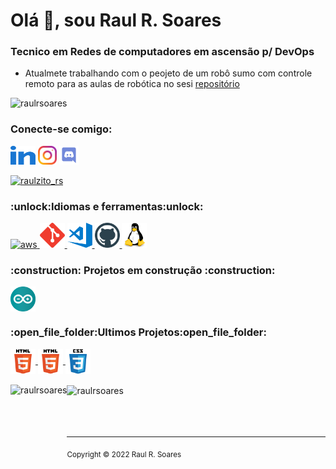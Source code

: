 <h1 align="left">Olá 👋, sou Raul R. Soares</h1>
<h3 align="left">Tecnico em Redes de computadores em ascensão p/ DevOps</h3>

<div align="left">
    <ul>
        <li>Atualmete trabalhando com o peojeto de um robô sumo com controle remoto para as aulas de robótica no sesi <a href="https://github.com/raulrsoares/robot" target="_blank"> repositório </a> 
    </ul>
</div> 

<p align="left"> <img src= "https://komarev.com/ghpvc/?username=raulrsoares&label=Profile%20views&color=brightgreen&style=flat" alt="raulrsoares" /> </p>

<h3 align="left">Conecte-se comigo:</h3>
<div align="left">
    <!--
    <a href="https://dev.to/raulrsoares" target="_blank"><img align="center" src="imgs/dev-rainbow.svg" alt="raulrsoares" height="30" largura ="40"></a> -->
    <a href="https://www.linkedin.com/in/raul-rodrigues-soares-4b7975232/" target="_blank"><img align="center" src="imgs/linked-in-alt.svg" alt="Raul Rodrigues Soares" height="30" width="40" /></a>
    <a href= "https://instagram.com/r4ulrs" target="_blank"><img align="center" src="imgs/instagram.svg" alt="r4aulrs" height="30" largura="40" /></a>
    <a href="https://discord.com/users/535253561551093771" target="_blank"><img align="center"src="imgs/discord.svg" alt="r4ulzito#8134" height="30" largura="40" /></a>
    <br>
    <br>
    <a href="https://twitter.com/raulzito_rs" target="_blank"><img src="https://img.shields.io/twitter/follow/raulzito_rs?logo=twitter&style=for-the-badge" alt="raulzito_rs" /></a>
</div>

<h3 align="left">:unlock:Idiomas e ferramentas:unlock:</h3>
<div align="left">
    <a href="https://aws.amazon.com" target="_blank" rel="noreferrer"> <img src="imgs/aws.svg" alt="aws" width="40" height="40"/> </a>
    <a href="https://git-scm.com/" target="_blank" rel="noreferrer" > <img src="imgs/git-scm-icon.svg" alt="git" width="40" height="40"/> </a>
    <a href="https://code.visualstudio.com/" target="_blank" rel="noreferrer" > <img src="imgs/visual-studio-code.png" alt="Visual Studio Code" width="40" height="40"/> </a>
    <a href="https://github.com/" target="_blank" rel="noreferrer" > <img  src="imgs/github.png" alt="GitHub" width="40" height="40"/> </a>
    <a href="https://www.linux.org/" target="_blank" rel="noreferrer"> <img src="imgs/linux-original.svg" alt="linux" width="40" height="40"/> </a>
    <!--
    <a href="https://www.w3.org/html/" target="_blank" rel="noreferrer"> <img src="imgs/html5-original-wordmark.svg" alt="html5" width="40" height="40"/> </a>  -->
    <!--
    <a href="https://www.python.org" target="_blank" rel="noreferrer"><img src="imgs/python-original.svg" alt="python" width="40" height="40"/> </a> -->
    <!-- 
    <a href="https://www.w3schools.com/css/" target="_blank" rel="noreferrer"> <img src="imgs/css3-original-wordmark.svg" alt="css3" width="40" height="40"/> </a> -->
    <!--
    <a href="https://nodejs.org" target="_blank" rel="noreferrer"> <img src="imgs/nodejs-original-wordmark.svg" alt="nodejs" width="40" height="40"/> </a> -->
    <!--
    <a href="https://reactjs.org/" target="_blank" rel="noreferrer"> <img src="imgs/react-original-wordmark.svg" alt="react" width="40" height="40"/> </a> -->
</div>


<h3 align="left">:construction:  Projetos em construção  :construction:</h3>
<div align="left">
    <a href="https://github.com/raulrsoares/robot" target="_blank"> <img align="center" src="imgs/arduino.svg" height="40" width="40"/> </a>
</div>


<h3 align="left">:open_file_folder:Ultimos Projetos:open_file_folder:</h3>
<div align="left">
    <a href="https://github.com/raulrsoares/P1-HTML" target="_blank"> <img align="center"  src="imgs/html5-original-wordmark.svg" height="40" width="40" /> </a>
    <a href="https://github.com/raulrsoares/P2-HTML" target="_blank"> <img align="center"  src="imgs/html5-original-wordmark.svg" height="40" width="40" /> </a>
    <a href="https://github.com/raulrsoares/P3-HTML+CSS" target="_blank"> <img align="center" src="imgs/css3-original-wordmark.svg" height="40" width="40"/> </a>
</div>

<br>

<div alig="left">
    <img align="left" src="https://github-readme-stats.vercel.app/api?username=raulrsoares&show_icons=true&theme=gotham&include_all_commits=true&count_private=true" height="180em"alt="raulrsoares" /> 
    <img align="center" src="https://github-readme-stats.vercel.app/api/top-langs/?username=raulrsoares&layout=compact&langs_count=7&theme=gotham" alt="raulrsoares" />
</div><br><br><br>

---

<sub>Copyright © 2022 Raul R. Soares </sub>
